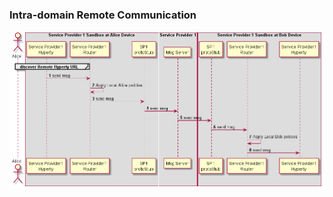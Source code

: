 ### Intra-domain Remote Communication

<!--
@startuml "intradomain-remote-communication.png"

autonumber

!define SHOW_RuntimeA

!define SHOW_SP1SandboxAtRuntimeA
!define SHOW_Protostub1AtRuntimeA
!define SHOW_ServiceProvider1HypertyAtRuntimeA
!define SHOW_ServiceProvider1RouterAtRuntimeA

!define SHOW_Runtime1B
!define SHOW_SP1SandboxAtRuntime1B
!define SHOW_Protostub1AtRuntime1B
!define SHOW_ServiceProvider1HypertyAtRuntime1B
!define SHOW_ServiceProvider1RouterAtRuntime1B

!define SHOW_SP1

!include ../runtime_objects.plantuml

group discover Remote Hyperty URL


end group


SP1H@A -> Router1@A : send msg

Router1@A -> Router1@A : Apply Local Alice policies

Router1@A -> BUS@A : send msg

BUS@A -> Proto1@A : send msg

Proto1@A -> SP1 : send msg

Proto1@1B <- SP1 : send msg

Router1@1B <- Proto1@1B : send msg

Router1@1B -> Router1@1B : Apply Local Bob policies

SP1H@1B <- Router1@1B : send msg

@enduml
-->


![Deploy Hyperty](intradomain-remote-communication.png)

